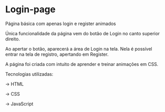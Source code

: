 # Login-page
 Página básica com apenas login e register animados

 Única funcionalidade da página vem do botão de Login no canto superior direito.

 Ao apertar o botão, aparecerá a área de Login na tela. Nela é possível entrar na tela de registro, apertando em Register.

 A página foi criada com intuito de aprender e treinar animações em CSS.

 Tecnologias utilizadas:

  -> HTML

  -> CSS

  -> JavaScript
